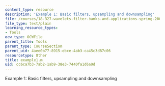 ```yaml
---
content_type: resource
description: 'Example 1: Basic filters, upsampling and downsampling'
file: /courses/18-327-wavelets-filter-banks-and-applications-spring-2003/cc6ca7b37ab21ab938e37440fa1d6a9d_example1.m
file_type: text/plain
learning_resource_types:
- Tools
ocw_type: OCWFile
parent_title: Tools
parent_type: CourseSection
parent_uid: 4aee0b77-8915-ebce-4ab3-ca45c3d87c06
resourcetype: Other
title: example1.m
uid: cc6ca7b3-7ab2-1ab9-38e3-7440fa1d6a9d
---
```

Example 1: Basic filters, upsampling and downsampling

